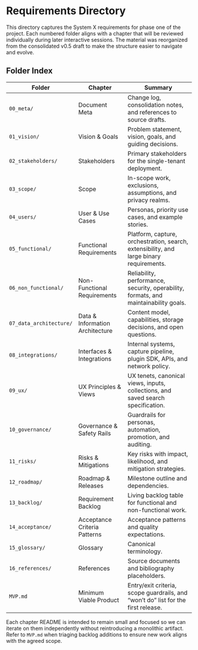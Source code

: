 # Requirements Directory

This directory captures the System X requirements for phase one of the project. Each numbered folder aligns with a chapter that will be reviewed individually during later interactive sessions. The material was reorganized from the consolidated v0.5 draft to make the structure easier to navigate and evolve.

## Folder Index

| Folder | Chapter | Summary |
| --- | --- | --- |
| `00_meta/` | Document Meta | Change log, consolidation notes, and references to source drafts. |
| `01_vision/` | Vision & Goals | Problem statement, vision, goals, and guiding decisions. |
| `02_stakeholders/` | Stakeholders | Primary stakeholders for the single-tenant deployment. |
| `03_scope/` | Scope | In-scope work, exclusions, assumptions, and privacy realms. |
| `04_users/` | User & Use Cases | Personas, priority use cases, and example stories. |
| `05_functional/` | Functional Requirements | Platform, capture, orchestration, search, extensibility, and large binary requirements. |
| `06_non_functional/` | Non-Functional Requirements | Reliability, performance, security, operability, formats, and maintainability goals. |
| `07_data_architecture/` | Data & Information Architecture | Content model, capabilities, storage decisions, and open questions. |
| `08_integrations/` | Interfaces & Integrations | Internal systems, capture pipeline, plugin SDK, APIs, and network policy. |
| `09_ux/` | UX Principles & Views | UX tenets, canonical views, inputs, collections, and saved search specification. |
| `10_governance/` | Governance & Safety Rails | Guardrails for personas, automation, promotion, and auditing. |
| `11_risks/` | Risks & Mitigations | Key risks with impact, likelihood, and mitigation strategies. |
| `12_roadmap/` | Roadmap & Releases | Milestone outline and dependencies. |
| `13_backlog/` | Requirement Backlog | Living backlog table for functional and non-functional work. |
| `14_acceptance/` | Acceptance Criteria Patterns | Acceptance patterns and quality expectations. |
| `15_glossary/` | Glossary | Canonical terminology. |
| `16_references/` | References | Source documents and bibliography placeholders. |
| `MVP.md` | Minimum Viable Product | Entry/exit criteria, scope guardrails, and “won’t do” list for the first release. |

Each chapter README is intended to remain small and focused so we can iterate on them independently without reintroducing a monolithic artifact. Refer to `MVP.md` when triaging backlog additions to ensure new work aligns with the agreed scope.
